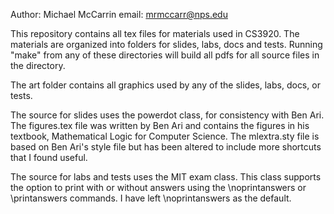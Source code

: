 Author: Michael McCarrin
email:  mrmccarr@nps.edu


This repository contains all tex files for materials
used in CS3920. The materials are organized into
folders for slides, labs, docs and tests. Running
"make" from any of these directories will build
all pdfs for all source files in the directory.

The art folder contains all graphics used by any
of the slides, labs, docs, or tests.

The source for slides uses the powerdot class,
for consistency with Ben Ari.  The figures.tex 
file was written by Ben Ari and contains
the figures in his textbook, Mathematical
Logic for Computer Science. The mlextra.sty
file is based on Ben Ari's style file but
has been altered to include more shortcuts
that I found useful.

The source for labs and tests uses the MIT
exam class. This class supports the option
to print with or without answers using the
\noprintanswers or \printanswers commands.
I have left \noprintanswers as the default.

